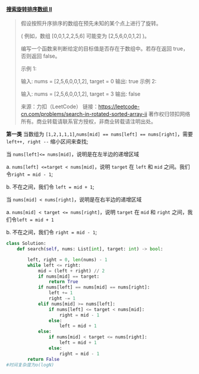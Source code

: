#### [搜索旋转排序数组 II](https://leetcode-cn.com/problems/search-in-rotated-sorted-array-ii/)

> 假设按照升序排序的数组在预先未知的某个点上进行了旋转。
>
> ( 例如，数组 [0,0,1,2,2,5,6] 可能变为 [2,5,6,0,0,1,2] )。
>
> 编写一个函数来判断给定的目标值是否存在于数组中。若存在返回 true，否则返回 false。
>
> 示例 1:
>
> 输入: nums = [2,5,6,0,0,1,2], target = 0
> 输出: true
> 示例 2:
>
> 输入: nums = [2,5,6,0,0,1,2], target = 3
> 输出: false
>
> 来源：力扣（LeetCode）
> 链接：https://leetcode-cn.com/problems/search-in-rotated-sorted-array-ii
> 著作权归领扣网络所有。商业转载请联系官方授权，非商业转载请注明出处。

**第一类**
当数组为 `[1,2,1,1,1]`,`nums[mid] == nums[left] == nums[right]`，需要 `left++, right --`  缩小区间来查找;

当 `nums[left]<= nums[mid]`，说明是在左半边的递增区域

a. `nums[left] <=target < nums[mid]`，说明 `target` 在 `left` 和 `mid` 之间。我们令`right = mid - 1`;

b. 不在之间，我们令 `left = mid + 1`;

当 `nums[mid] < nums[right]`，说明是在右半边的递增区域

a. `nums[mid] < target <= nums[right]`，说明 `target` 在 `mid` 和 `right` 之间，我们令`left = mid + 1`

b. 不在之间，我们令 `right = mid - 1`;

```python
class Solution:
    def search(self, nums: List[int], target: int) -> bool:

        left, right = 0, len(nums) - 1
        while left <= right:
            mid = (left + right) // 2
            if nums[mid] == target:
                return True
            if nums[left] == nums[mid] == nums[right]:
                left += 1
                right -= 1
            elif nums[mid] >= nums[left]:
                if nums[left] <= target < nums[mid]:
                    right = mid - 1
                else:
                    left = mid + 1
            else:
                if nums[mid] < target <= nums[right]:
                    left = mid + 1
                else:
                    right = mid - 1
        return False
#时间复杂度为o(logN)
```

